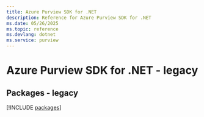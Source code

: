 ```yaml
---
title: Azure Purview SDK for .NET
description: Reference for Azure Purview SDK for .NET
ms.date: 05/26/2025
ms.topic: reference
ms.devlang: dotnet
ms.service: purview
---
```

# Azure Purview SDK for .NET - legacy
## Packages - legacy
[!INCLUDE [packages](purview-index.md)]